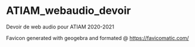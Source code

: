 # ATIAM_webaudio_devoir
Devoir de web audio pour ATIAM 2020-2021

Favicon generated with geogebra and formated @ https://favicomatic.com/
